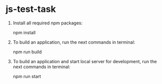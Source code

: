 js-test-task
===============

1. Install all required npm packages:

   npm install

2. To build an application, run the next commands in terminal:

   npm run build

3. To build an application and start local server for development, run the next commands in terminal:

   npm run start